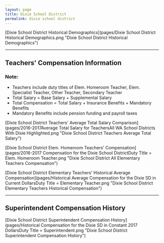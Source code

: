 ```yaml
---
layout: page
title: Dixie School District
permalink: dixie school district
---
```



[Dixie School District Historical Demographics](pages/Dixie School District Historical Demographics.png "Dixie School District Historical Demographics")

___

## Teachers' Compensation Information
### Note:
- Teachers include duty titles of Elem. Homeroom Teacher, Elem. Specialist Teacher, Other Teacher, Secondary Teacher
- Total Salary = Base Salary + Supplemental Salary
- Total Compensation = Total Salary + Insurance Benefits + Mandatory Benefits
- Mandatory Benefits include pension funding and payroll taxes

[Dixie School District Teachers' Average Total Salary Comparison](pages/2016-2017Average Total Salary for TeachersAll WA School Districts With Dixie Highlighted.png "Dixie School District Teachers Average Total Salary")

[Dixie School District Elem. Homeroom Teachers' Compensation](pages/2016-2017 Compensation for the Dixie School DistrictDuty Title = Elem. Homeroom Teacher.png "Dixie School District All Elementary Teachers Compensation")

[Dixie School District Elementary Teachers' Historical Average Compensation](pages/Historical Average Compensation for the Dixie SD in Current DollarsDuty Title = Elementary Teacher.png "Dixie School District Elementary Teachers Historical Compensation")


___

## Superintendent Compensation History

[Dixie School District Superintendent Compensation History](pages/Historical Compensation for the Dixie SD in Constant 2017 DollarsDuty Title = Superintendent.png "Dixie School District Superintendent Compensation History")

